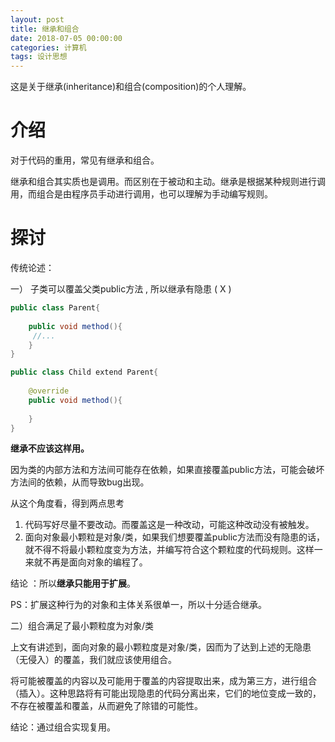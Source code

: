 ```yaml
---
layout: post
title: 继承和组合
date: 2018-07-05 00:00:00
categories: 计算机
tags: 设计思想
---
```




这是关于继承(inheritance)和组合(composition)的个人理解。





# 介绍

对于代码的重用，常见有继承和组合。

继承和组合其实质也是调用。而区别在于被动和主动。继承是根据某种规则进行调用，而组合是由程序员手动进行调用，也可以理解为手动编写规则。





# 探讨



传统论述：

一） 子类可以覆盖父类public方法 , 所以继承有隐患 ( X )

```java
public class Parent{
    
    public void method(){
     //...   
    }
}

public class Child extend Parent{
    
    @override
    public void method(){
        
    }
}

```

**继承不应该这样用。**

因为类的内部方法和方法间可能存在依赖，如果直接覆盖public方法，可能会破坏方法间的依赖，从而导致bug出现。

从这个角度看，得到两点思考

1. 代码写好尽量不要改动。而覆盖这是一种改动，可能这种改动没有被触发。
2. 面向对象最小颗粒是对象/类，如果我们想要覆盖public方法而没有隐患的话，就不得不将最小颗粒度变为方法，并编写符合这个颗粒度的代码规则。这样一来就不再是面向对象的编程了。



结论 ：所以**继承只能用于扩展**。

PS：扩展这种行为的对象和主体关系很单一，所以十分适合继承。



二）组合满足了最小颗粒度为对象/类

上文有讲述到，面向对象的最小颗粒度是对象/类，因而为了达到上述的无隐患（无侵入）的覆盖，我们就应该使用组合。

将可能被覆盖的内容以及可能用于覆盖的内容提取出来，成为第三方，进行组合（插入）。这种思路将有可能出现隐患的代码分离出来，它们的地位变成一致的，不存在被覆盖和覆盖，从而避免了除错的可能性。

结论：通过组合实现复用。









